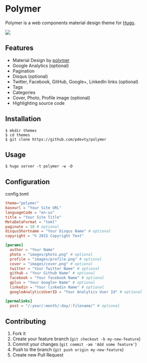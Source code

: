 # Polymer

Polymer is a web components material design theme for [Hugo](http://gohugo.io/).

![](https://github.com/pdevty/polymer/blob/master/images/tn.png)

## Features

- Material Design by [polymer](https://www.polymer-project.org/1.0/)
- Google Analytics (optional)
- Pagination
- Disqus (optional)
- Twitter, Facebook, GitHub, Google+, LinkedIn links (optional)
- Tags
- Categories
- Cover, Photo, Profile image (optional)
- Highlighting source code

## Installation

```shell
$ mkdir themes
$ cd themes
$ git clone https://github.com/pdevty/polymer
```

## Usage

```shell
$ hugo server -t polymer -w -D
```

## Configuration

config.toml

```toml
theme="polymer"
baseurl = "Your Site URL"
languageCode = "en-us"
title = "Your Site Title"
MetaDataFormat = "toml"
paginate = 10 # optional
disqusShortname = "Your Disqus Name" # optional
copyright = "© 2015 Copyright Text"

[params]
  author = "Your Name"
  photo = "images/photo.png" # optional
  profile = "images/profile.png" # optional
  cover = "images/cover.png" # optional
  twitter = "Your Twitter Name" # optional
  github = "Your Github Name" # optional
  facebook = "Your facebook Name" # optional
  gplus = "Your Google+ Name" # optional
  linkedin = "Your linkedin Name" # optional
  googleAnalyticsUserID = "Your Analytics User Id" # optional

[permalinks]
  post = "/:year/:month/:day/:filename/" # optional
```

## Contributing

1. Fork it
2. Create your feature branch (`git checkout -b my-new-feature`)
3. Commit your changes (`git commit -am 'Add some feature'`)
4. Push to the branch (`git push origin my-new-feature`)
5. Create new Pull Request